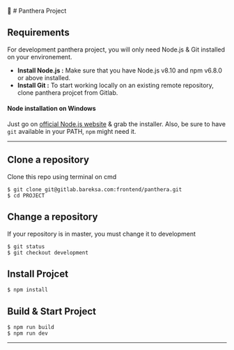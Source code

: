 :green_book: # Panthera Project
## Requirements

For development panthera project, you will only need Node.js & Git installed on your environement.

* **Install Node.js :** Make sure that you have Node.js v8.10 and npm v6.8.0 or above installed.
* **Install Git :** To start working locally on an existing remote repository, clone panthera projcet from Gitlab.

#### Node installation on Windows

Just go on [official Node.js website](http://nodejs.org/) & grab the installer.
Also, be sure to have `git` available in your PATH, `npm` might need it.

---
## Clone a repository
Clone this repo using terminal on cmd

    $ git clone git@gitlab.bareksa.com:frontend/panthera.git
    $ cd PROJECT

## Change a repository
If your repository is in master, you must change it to development

    $ git status
    $ git checkout development



## Install Projcet

    $ npm install


## Build & Start Project

    $ npm run build
    $ npm run dev


---
